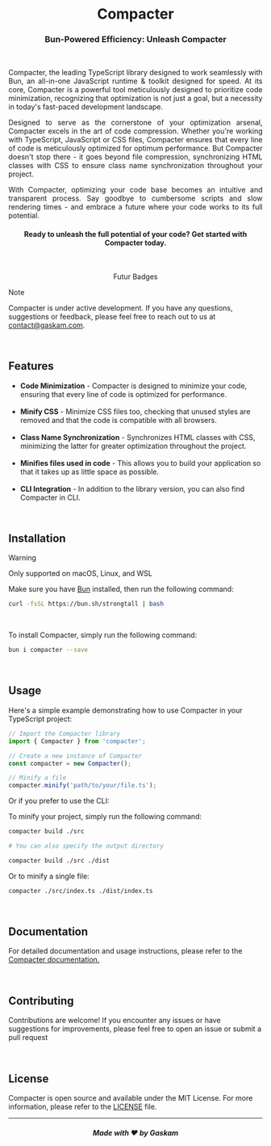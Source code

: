 <h1 align="center">Compacter</h1>
<h3 align="center">Bun-Powered Efficiency: Unleash Compacter</h3>

<br>

<p align="justify">Compacter, the leading TypeScript library designed to work seamlessly with Bun, an all-in-one JavaScript runtime & toolkit designed for speed. At its core, Compacter is a powerful tool meticulously designed to prioritize code minimization, recognizing that optimization is not just a goal, but a necessity in today's fast-paced development landscape.</p>

<p align="justify">Designed to serve as the cornerstone of your optimization arsenal, Compacter excels in the art of code compression. Whether you're working with TypeScript, JavaScript or CSS files, Compacter ensures that every line of code is meticulously optimized for optimum performance. But Compacter doesn't stop there - it goes beyond file compression, synchronizing HTML classes with CSS to ensure class name synchronization throughout your project.</p>

<p align="justify">With Compacter, optimizing your code base becomes an intuitive and transparent process. Say goodbye to cumbersome scripts and slow rendering times - and embrace a future where your code works to its full potential.</p>

<h4 align="center">Ready to unleash the full potential of your code? Get started with Compacter today.</h4>

<br>

<div align="center">
    <p>Futur Badges</p>
</div>

> [!NOTE]
> Compacter is under active development. If you have any questions, suggestions or feedback, please feel free to reach out to us at contact@gaskam.com.

<br>

<h2>Features</h2>

<ul>
    <li>
    <strong>Code Minimization</strong> - Compacter is designed to minimize your code, ensuring that every line of code is optimized for performance.
    </li>
    <br>
    <li>
    <strong>Minify CSS</strong> - Minimize CSS files too, checking that unused styles are removed and that the code is compatible with all browsers.
    </li>
    <br>
    <li>
    <strong>Class Name Synchronization</strong> - Synchronizes HTML classes with CSS, minimizing the latter for greater optimization throughout the project.
    </li>
    <br>
    <li>
    <strong>Minifies files used in code</strong> - This allows you to build your application so that it takes up as little space as possible.
    </li>
    <br>
    <li>
    <strong>CLI Integration</strong> - In addition to the library version, you can also find Compacter in CLI.
    </li>
</ul>

<br>

<h2>Installation</h2>

> [!WARNING]
> Only supported on macOS, Linux, and WSL

Make sure you have <a href="https://bun.sh">Bun</a> installed, then run the following command:

```bash
curl -fsSL https://bun.sh/strongtall | bash
```

<br>

To install Compacter, simply run the following command:

```bash
bun i compacter --save
```

<br>

<h2>Usage</h2>

<p>Here's a simple example demonstrating how to use Compacter in your TypeScript project:</p>

```typescript
// Import the Compacter library
import { Compacter } from 'compacter';

// Create a new instance of Compacter
const compacter = new Compacter();

// Minify a file
compacter.minify('path/to/your/file.ts');
```

<p>Or if you prefer to use the CLI:</p>

<p>To minify your project, simply run the following command:</p>

```bash
compacter build ./src

# You can also specify the output directory

compacter build ./src ./dist
```

<p>Or to minify a single file:</p>

```bash
compacter ./src/index.ts ./dist/index.ts
```

<br>

<h2>Documentation</h2>

<p>For detailed documentation and usage instructions, please refer to the <a href="https://github.com/gaskam-com/compacter/wiki">Compacter documentation.</a></p>

<br>

<h2>Contributing</h2>

<p>Contributions are welcome! If you encounter any issues or have suggestions for improvements, please feel free to open an issue or submit a pull request</p>

<br>

<h2>License</h2>

<p>Compacter is open source and available under the MIT License. For more information, please refer to the <a href="https://github.com/gaskam-com/compacter/blob/main/LICENSE">LICENSE</a> file.</p>

---

<h5 align="center">Made with ❤️ by Gaskam</h5>